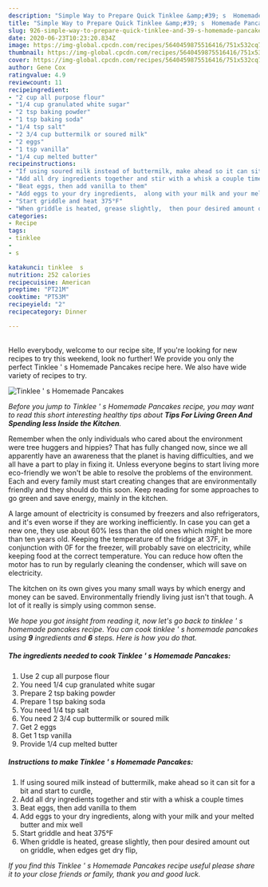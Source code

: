 ```yaml
---
description: "Simple Way to Prepare Quick Tinklee &amp;#39; s  Homemade Pancakes"
title: "Simple Way to Prepare Quick Tinklee &amp;#39; s  Homemade Pancakes"
slug: 926-simple-way-to-prepare-quick-tinklee-and-39-s-homemade-pancakes
date: 2020-06-23T10:23:20.834Z
image: https://img-global.cpcdn.com/recipes/5640459875516416/751x532cq70/tinklee-s-homemade-pancakes-recipe-main-photo.jpg
thumbnail: https://img-global.cpcdn.com/recipes/5640459875516416/751x532cq70/tinklee-s-homemade-pancakes-recipe-main-photo.jpg
cover: https://img-global.cpcdn.com/recipes/5640459875516416/751x532cq70/tinklee-s-homemade-pancakes-recipe-main-photo.jpg
author: Gene Cox
ratingvalue: 4.9
reviewcount: 11
recipeingredient:
- "2 cup all purpose flour"
- "1/4 cup granulated white sugar"
- "2 tsp baking powder"
- "1 tsp baking soda"
- "1/4 tsp salt"
- "2 3/4 cup buttermilk or soured milk"
- "2 eggs"
- "1 tsp vanilla"
- "1/4 cup melted butter"
recipeinstructions:
- "If using soured milk instead of buttermilk, make ahead so it can sit for a bit and start to curdle,"
- "Add all dry ingredients together and stir with a whisk a couple times"
- "Beat eggs, then add vanilla to them"
- "Add eggs to your dry ingredients,  along with your milk and your melted butter and mix well"
- "Start griddle and heat 375°F"
- "When griddle is heated, grease slightly,  then pour desired amount out on griddle, when edges get dry flip,"
categories:
- Recipe
tags:
- tinklee
- 
- s

katakunci: tinklee  s 
nutrition: 252 calories
recipecuisine: American
preptime: "PT21M"
cooktime: "PT53M"
recipeyield: "2"
recipecategory: Dinner

---
```

<br>
Hello everybody, welcome to our recipe site, If you're looking for new recipes to try this weekend, look no further! We provide you only the perfect Tinklee &#39; s  Homemade Pancakes recipe here. We also have wide variety of recipes to try.
<br>


![Tinklee &#39; s  Homemade Pancakes](https://img-global.cpcdn.com/recipes/5640459875516416/751x532cq70/tinklee-s-homemade-pancakes-recipe-main-photo.jpg)

<i>Before you jump to Tinklee &#39; s  Homemade Pancakes recipe, you may want to read this short interesting healthy tips about 
<strong>Tips For Living Green And Spending less Inside the Kitchen</strong>.</i>
</br>

Remember when the only individuals who cared about the environment were tree huggers and hippies? That has fully changed now, since we all apparently have an awareness that the planet is having difficulties, and we all have a part to play in fixing it. Unless everyone begins to start living more eco-friendly we won't be able to resolve the problems of the environment. Each and every family must start creating changes that are environmentally friendly and they should do this soon. Keep reading for some approaches to go green and save energy, mainly in the kitchen.

A large amount of electricity is consumed by freezers and also refrigerators, and it's even worse if they are working inefficiently. In case you can get a new one, they use about 60% less than the old ones which might be more than ten years old. Keeping the temperature of the fridge at 37F, in conjunction with 0F for the freezer, will probably save on electricity, while keeping food at the correct temperature. You can reduce how often the motor has to run by regularly cleaning the condenser, which will save on electricity.

The kitchen on its own gives you many small ways by which energy and money can be saved. Environmentally friendly living just isn't that tough. A lot of it really is simply using common sense.


<i>We hope you got insight from reading it, now let's go back to tinklee &#39; s  homemade pancakes recipe. You can cook tinklee &#39; s  homemade pancakes using <strong>9</strong> ingredients and <strong>6</strong> steps. Here is how you do that.
</i>

##### The ingredients needed to cook Tinklee &#39; s  Homemade Pancakes:

1. Use 2 cup all purpose flour
1. You need 1/4 cup granulated white sugar
1. Prepare 2 tsp baking powder
1. Prepare 1 tsp baking soda
1. You need 1/4 tsp salt
1. You need 2 3/4 cup buttermilk or soured milk
1. Get 2 eggs
1. Get 1 tsp vanilla
1. Provide 1/4 cup melted butter


##### Instructions to make Tinklee &#39; s  Homemade Pancakes:

1. If using soured milk instead of buttermilk, make ahead so it can sit for a bit and start to curdle,
1. Add all dry ingredients together and stir with a whisk a couple times
1. Beat eggs, then add vanilla to them
1. Add eggs to your dry ingredients,  along with your milk and your melted butter and mix well
1. Start griddle and heat 375°F
1. When griddle is heated, grease slightly,  then pour desired amount out on griddle, when edges get dry flip,


<i>If you find this Tinklee &#39; s  Homemade Pancakes recipe useful please share it to your close friends or family, thank you and good luck.</i>

